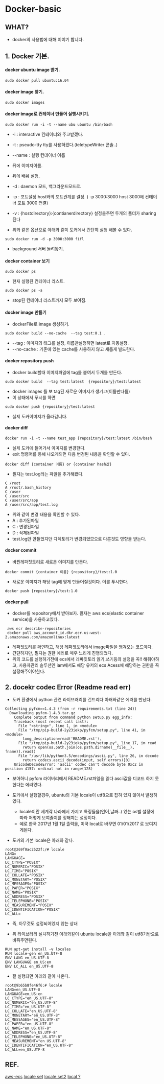 # Docker-basic

## WHAT?
+ docker의 사용법에 대해 이야기 합니다.




## 1. Docker 기본.

#### docker ubuntu image 받기.

```
sudo docker pull ubuntu:16.04 
```

#### docker image 찾기.

```
sudo docker images 
```

#### docker image로 컨테이너 만들어 실행시키기.

```
sudo docker run -i -t --name ubu ubuntu /bin/bash
```
+ -i : interactive 컨테이너와 주고받겠다.
+ -t : pseudo-tty tty를 사용하겠다.(teletypeWriter 콘솔..)
+ --name : 실행 컨테이너 이름
+ 뒤에 이미지이름. 
+ 뒤에 배쉬 실행.

+ -d : daemon 모드, 백그라운드모드로.
+ -p : 포트설정 host와의 포트관계를 결정. ( -p 3000:3000 host 3000에 컨테이너 포트 3000 연결)
+ -v : {hostdirectory}:{contianerdirectory} 설정을주면 두개의 폴더가 sharing된다

+ 위와 같은 옵션으로 아래와 같이 도커에서 간단히 실행 해볼 수 있다.

```
sudo docker run -d -p 3000:3000 fifl
```

+ background 서버 돌려놓기.

#### docker container 보기

```
sudo docker ps
```
+ 현재 실행된 컨테이너 리스트.

```
sudo docker ps -a
```
+ stop된 컨테이너 리스트까지 모두 보여짐.

#### docker image 만들기

+ dockerFile로 image 생성하기.

```
sudo docker build --no-cache  --tag test:0.1 .
```

+ --tag : 이미지의 태그를 설정, 이름만설정하면 latest로 자동설정.
+ --no-cache : 기존에 있는 cache를 사용하지 않고 새롭게 빌드한다.

#### docker repository push

+ docker build할때 이미지파일에 tag를 붙여서 두개를 만든다.

```
sudo docker build  --tag test:latest  {repository}/test:latest
```

+ docker images 를 보 tag된 새로운 이미지가 생기고(이름만다름)
+ 이 상태에서 푸시를 하면

```
sudo docker push {repository}/test:latest
```

+ 실제 도커이미지가 올라갑니다.

#### docker diff
```
docker run -i -t --name test_app {repository}/test:latest /bin/bash
```

+ 실제 도커에 들어가서 이미지를 변경한다.
+ exit 명령어를 통해 나오게되면 다음 변경된 내용을 확인할 수 있다.

```
docker diff {container 이름} or {container hash값} 
```

+ 필자는 test.log라는 파일을 추가해봤다.

```
C /root
A /root/.bash_history
C /user
C /user/src
C /user/src/app
A /user/src/app/test.log
```
+ 위와 같이 변경 내용을 확인할 수 있다.
+ A : 추가된파일
+ C : 변경된파일
+ D : 삭제된파일
+ test.log만 만들었지만 디렉토리가 변경되었므으로 다른것도 영향을 받는다.

#### docker commit
+ 바뀐레파짓토리로 새로운 이미지를 만든다.
```
docker commit {container 이름} {repository}/test:1.0
```
+ 새로운  이미지가 해당 tag에 맞게 만들어질것이다. 이를 푸시한다.

```
docker push {repository}/test:1.0
```


#### docker pull
+ docker를 repository에서 받아보자. 필자는 aws ecs(elastic container service)을 사용하고있다.

```
 aws ecr describe-repositories
 docker pull aws_account_id.dkr.ecr.us-west-2.amazonaws.com/amazonlinux:latest
```

+ 레파짓토리를 확인하고, 해당 레파짓토리에서 image파일을 땡겨오는 코드이다.
+ 간단하지만, 필자는 권한 에러로 매우 느리게 진행되었다.
+ 위의 코드를 실행하기전에 ecs에서 레파짓토리 읽기,쓰기등의 설정을 꼭!! 해줘야하고, 사용자관리 솔루션인 iam에서도 해당 유저의 ecs Acess에 해당하는 권한을 꼭 설정해주어야한다.



## 2. docekr codec Error (Readme read err)

+ 도커 환경에서 python 관련 라이브러리를 건드리다 아래와같은 에러를 만났다.

```
Collecting pyfcm==1.4.3 (from -r requirements.txt (line 24))
  Downloading pyfcm-1.4.3.tar.gz
    Complete output from command python setup.py egg_info:
    Traceback (most recent call last):
      File "<string>", line 1, in <module>
      File "/tmp/pip-build-2y23iekp/pyfcm/setup.py", line 41, in <module>
        long_description=read('README.rst'),
      File "/tmp/pip-build-2y23iekp/pyfcm/setup.py", line 17, in read
        return open(os.path.join(os.path.dirname(__file__), fname)).read()
      File "/usr/lib/python3.5/encodings/ascii.py", line 26, in decode
        return codecs.ascii_decode(input, self.errors)[0]
    UnicodeDecodeError: 'ascii' codec can't decode byte 0xc2 in position 4157: ordinal not in range(128)

```

+ 보아하니 pyfcm 라이버리에서 README.rst파일을 읽다 ascii값을 디코드 하지 못한다는 에러였다.
+ 도커에서 실행할경우, ubuntu의 기본 locale이 utf8으로 잡혀 있지 않아서 발생하였다.
	+ locale이란  세계각 나라에서 가지고 특징들을(언어,날짜..) 있는 os별 설정에 따라 어떻게 보여줄지를 정해지는 설정이다.
	+ 예로 한국 2017년 1월 1일  출력을, 미국 local로 바꾸면 01/01/2017 로 보여지게된다.


+ 도커의 기본 locale은 아래와 같다.

```
root@269f0ac2522f:/# locale
LANG=
LANGUAGE=
LC_CTYPE="POSIX"
LC_NUMERIC="POSIX"
LC_TIME="POSIX"
LC_COLLATE="POSIX"
LC_MONETARY="POSIX"
LC_MESSAGES="POSIX"
LC_PAPER="POSIX"
LC_NAME="POSIX"
LC_ADDRESS="POSIX"
LC_TELEPHONE="POSIX"
LC_MEASUREMENT="POSIX"
LC_IDENTIFICATION="POSIX"
LC_ALL=

```
+ 즉, 아무것도 설정되어있지 않는 상태


	
+ 위 라이브러리 설치하기전 아래와같이 ubuntu locale을 아래와 같이 utf8기반으로 바꿔주면된다.

```
RUN apt-get install -y locales
RUN locale-gen en_US.UTF-8  
ENV LANG en_US.UTF-8  
ENV LANGUAGE en_US:en  
ENV LC_ALL en_US.UTF-8  
```


+ 잘 실행되면 아래와 같이 나온다.
```
root@9b65b8fe46f6:# locale
LANG=en_US.UTF-8
LANGUAGE=en_US:en
LC_CTYPE="en_US.UTF-8"
LC_NUMERIC="en_US.UTF-8"
LC_TIME="en_US.UTF-8"
LC_COLLATE="en_US.UTF-8"
LC_MONETARY="en_US.UTF-8"
LC_MESSAGES="en_US.UTF-8"
LC_PAPER="en_US.UTF-8"
LC_NAME="en_US.UTF-8"
LC_ADDRESS="en_US.UTF-8"
LC_TELEPHONE="en_US.UTF-8"
LC_MEASUREMENT="en_US.UTF-8"
LC_IDENTIFICATION="en_US.UTF-8"
LC_ALL=en_US.UTF-8
```


## REF.
[aws-ecs](http://docs.aws.amazon.com/ko_kr/AmazonECR/latest/userguide/docker-pull-ecr-image.html)
[locale set](https://github.com/mozilla/unicode-slugify/issues/16)
[locale set2](http://jaredmarkell.com/docker-and-locales/)
[local ?](https://beomi.github.io/2017/07/10/Ubuntu-Locale-to-ko_KR/)